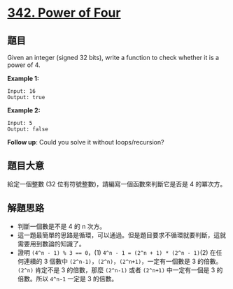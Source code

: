 # [342. Power of Four](https://leetcode.com/problems/power-of-four/)


## 題目

Given an integer (signed 32 bits), write a function to check whether it is a power of 4.

**Example 1:**

    Input: 16
    Output: true

**Example 2:**

    Input: 5
    Output: false

**Follow up**: Could you solve it without loops/recursion?

## 題目大意

給定一個整數 (32 位有符號整數)，請編寫一個函數來判斷它是否是 4 的冪次方。


## 解題思路

- 判斷一個數是不是 4 的 n 次方。
- 這一題最簡單的思路是循環，可以通過。但是題目要求不循環就要判斷，這就需要用到數論的知識了。
- 證明 `(4^n - 1) % 3 == 0`，(1) `4^n - 1 = (2^n + 1) * (2^n - 1)`(2) 在任何連續的 3  個數中 `(2^n-1)`，`(2^n)`，`(2^n+1)`，一定有一個數是 3 的倍數。`(2^n)` 肯定不是 3 的倍數，那麼 `(2^n-1)` 或者 `(2^n+1)` 中一定有一個是 3 的倍數。所以 `4^n-1` 一定是 3 的倍數。
